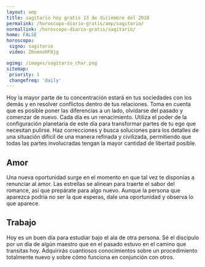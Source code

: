 ```yaml
---
layout: amp
title: sagitario hoy gratis 13 de diciembre del 2018 
permalink: /horoscopo-diario-gratis/amp/sagitario/
normallink: /horoscopo-diario-gratis/sagitario/
home: FALSE
horoscopo:
 signo: sagitario
 video: Z6nmnoHF8jg

ogimg: /images/sagitario_char.png
sitemap:
 priority: 1
 changefreq: 'daily'
---
```



Hoy la mayor parte de tu concentración estará en tus sociedades con los demás y en resolver conflictos dentro de tus relaciones. Toma en cuenta que es posible poner las diferencias a un lado, olvidarse del pasado y comenzar de nuevo. Cada día es un renacimiento. Utiliza el poder de la configuración planetaria de este día para transformar partes de tu ego que necesitan pulirse. Haz correcciones y busca soluciones para los detalles de una situación difícil de una manera refinada y civilizada, permitiendo que todas las partes involucradas tengan la mayor cantidad de libertad posible.

## Amor

Una nueva oportunidad surge en el momento en que tal vez te disponías a renunciar al amor. Las estrellas se alinean para traerte el sabor del romance, así que prepárate para algo nuevo. Aunque la persona que aparezca podría no ser la que esperas, dale una oportunidad y observa lo que aparece.

## Trabajo

Hoy es un buen día para estudiar bajo el ala de otra persona. Sé el discípulo por un día de algún maestro que en el pasado estuvo en el camino que transitas hoy. Adquirirás cuantiosos conocimientos sobre un procedimiento totalmente nuevo y sobre cómo funciona en conjunción con otros.